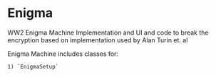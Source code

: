 # Enigma
WW2 Enigma Machine Implementation and UI and code to break the encryption based on implementation used by Alan Turin et. al

Enigma Machine includes classes for:

    1) `EnigmaSetup`